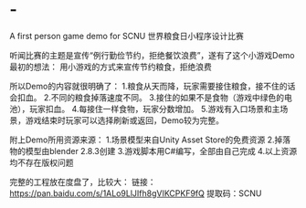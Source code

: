 # -
A first person game demo for SCNU 世界粮食日小程序设计比赛

听闻比赛的主题是宣传“例行勤俭节约，拒绝餐饮浪费”，遂有了这个小游戏Demo最初的想法：
  用小游戏的方式来宣传节约粮食，拒绝浪费
  
所以Demo的内容就很明确了：
  1.粮食从天而降，玩家需要接住粮食，接不住的话会扣血。
  2.不同的粮食掉落速度不同。
  3.接住的如果不是食物（游戏中绿色的电池），玩家扣血。
  4.每接住一样食物，玩家分数增加。
  5.游戏有入口场景和主场景，游戏结束时玩家可以选择刷新或返回，Demo较为完整。
  
附上Demo所用资源来源：
  1.场景模型来自Unity Asset Store的免费资源
  2.掉落物的模型由blender 2.8.3创建
  3.游戏脚本用C#编写，全部由自己完成
  4.以上资源均不存在版权问题
  
完整的工程放在度盘了，比较大：
  链接：https://pan.baidu.com/s/1ALo9LlJIfh8gVIKCPKF9fQ 
  提取码：SCNU
